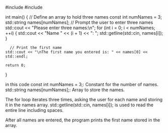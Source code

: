 #include <iostream>
#include <string>

int main() {
    // Define an array to hold three names
    const int numNames = 3;
    std::string names[numNames];
      // Prompt the user to enter three names
    std::cout << "Please enter three names:\n";
    for (int i = 0; i < numNames; ++i) {
        std::cout << "Name " << (i + 1) << ": ";
        std::getline(std::cin, names[i]);
    }

      // Print the first name
    std::cout << "\nThe first name you entered is: " << names[0] << std::endl;

    return 0;
}


in this code const int numNames = 3;: Constant for the number of names.
std::string names[numNames];: Array to store the names.

The for loop iterates three times, asking the user for each name and storing it in the names array.
std::getline(std::cin, names[i]); is used to read the entire line including spaces.

After all names are entered, the program prints the first name stored in the array.
